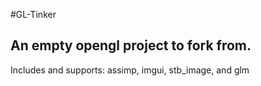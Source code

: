 #GL-Tinker
## An empty opengl project to fork from.

Includes and supports: assimp, imgui, stb_image, and glm
